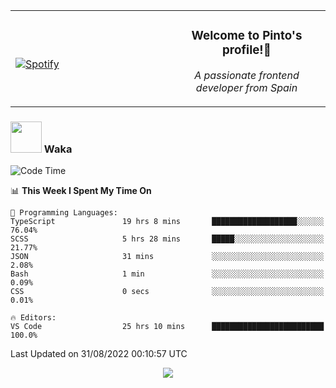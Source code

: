 <table width="100%" align="center"> 
  <tr>
  <td width="50%">
      
&nbsp; <br> [![Spotify](https://novatorem-zeta-rust.vercel.app/api/spotify)](https://open.spotify.com/user/novatorem-zeta-rust)

  </td>
  <td width="50%">
    <h3 align="center">Welcome to Pinto's profile!👋</h3>
    <p align="center"><em>A passionate frontend developer from Spain</em></p>
  </td>
  </table>

### <img src="https://media.giphy.com/media/VgCDAzcKvsR6OM0uWg/giphy.gif" width="50"> Waka

  <!--START_SECTION:waka-->
![Code Time](http://img.shields.io/badge/Code%20Time-803%20hrs%2051%20mins-blue)

📊 **This Week I Spent My Time On** 

```text
💬 Programming Languages: 
TypeScript               19 hrs 8 mins       ███████████████████░░░░░░   76.04% 
SCSS                     5 hrs 28 mins       █████░░░░░░░░░░░░░░░░░░░░   21.77% 
JSON                     31 mins             ░░░░░░░░░░░░░░░░░░░░░░░░░   2.08% 
Bash                     1 min               ░░░░░░░░░░░░░░░░░░░░░░░░░   0.09% 
CSS                      0 secs              ░░░░░░░░░░░░░░░░░░░░░░░░░   0.01%

🔥 Editors: 
VS Code                  25 hrs 10 mins      █████████████████████████   100.0%

```


 Last Updated on 31/08/2022 00:10:57 UTC
<!--END_SECTION:waka-->

<div align="center">
<img src="https://github-readme-stats-gilt-tau.vercel.app/api/top-langs/?username=pinto-hub&layout=compact&theme=dracula" />
</div>
